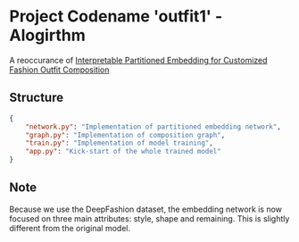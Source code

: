 # Project Codename 'outfit1' - Alogirthm
A reoccurance of [Interpretable Partitioned Embedding for Customized Fashion Outfit Composition](https://arxiv.org/abs/1806.04845)

## Structure
```json
{
    "network.py": "Implementation of partitioned embedding network",
    "graph.py": "Implementation of composition graph",
    "train.py": "Implementation of model training",
    "app.py": "Kick-start of the whole trained model"
}
```

## Note
Because we use the DeepFashion dataset, the embedding network is now focused on three main attributes: style, shape and remaining. This is slightly different from the original model.
